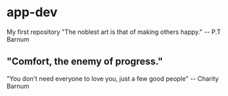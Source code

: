 # app-dev
My first repository
"The noblest art is that of making others happy."
-- P.T Barnum

"Comfort, the enemy of progress."
-- 

"You don't need everyone to love you, just a few good people"
-- Charity Barnum
